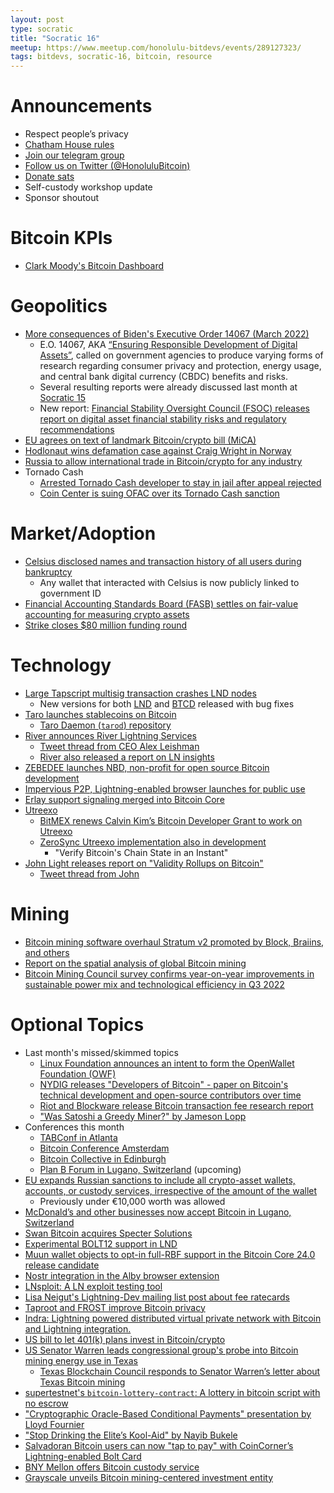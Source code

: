 ```yaml
---
layout: post
type: socratic
title: "Socratic 16"
meetup: https://www.meetup.com/honolulu-bitdevs/events/289127323/
tags: bitdevs, socratic-16, bitcoin, resource
---
```


# Announcements

- Respect people’s privacy
- [Chatham House rules](https://www.chathamhouse.org/about-us/chatham-house-rule)
- [Join our telegram group](https://t.me/+Uh9gbHO9EHFkZWJh)
- [Follow us on Twitter (@HonoluluBitcoin)](https://twitter.com/HonoluluBitcoin)
- [Donate sats](https://honolulubitdevs.com/donate)
- Self-custody workshop update
- Sponsor shoutout

# Bitcoin KPIs

- [Clark Moody's Bitcoin Dashboard](https://bitcoin.clarkmoody.com/dashboard/)

# Geopolitics

- [More consequences of Biden's Executive Order 14067 (March 2022)](https://bitcoinmagazine.com/markets/biden-signs-bitcoin-executive-order-taps-cbdc)
	- E.O. 14067, AKA [“Ensuring Responsible Development of Digital Assets”](https://bitcoinmagazine.com/markets/biden-signs-bitcoin-executive-order-taps-cbdc), called on government agencies to produce varying forms of research regarding consumer privacy and protection, energy usage, and central bank digital currency (CBDC) benefits and risks.
	- Several resulting reports were already discussed last month at [Socratic 15](https://www.honolulubitdevs.com/2022-09-26-socratic-seminar-15)
	- New report: [Financial Stability Oversight Council (FSOC) releases report on digital asset financial stability risks and regulatory recommendations](https://home.treasury.gov/news/press-releases/jy0986)
- [EU agrees on text of landmark Bitcoin/crypto bill (MiCA)](https://bitcoinmagazine.com/legal/eu-agrees-on-crypto-mica-bill-text)
- [Hodlonaut wins defamation case against Craig Wright in Norway](https://bitcoinmagazine.com/legal/hodlonaut-wins-defamation-case-against-craig-wright)
- [Russia to allow international trade in Bitcoin/crypto for any industry](https://www.zerohedge.com/crypto/russia-allow-international-trade-bitcoin-crypto-any-industry-report)
- Tornado Cash
	- [Arrested Tornado Cash developer to stay in jail after appeal rejected](https://www.theblock.co/post/174016/arrested-tornado-cash-developer-alexey-pertsev-appeal-rejected)
	- [Coin Center is suing OFAC over its Tornado Cash sanction](https://www.coincenter.org/coin-center-is-suing-ofac-over-its-tornado-cash-sanction/)

# Market/Adoption

- [Celsius disclosed names and transaction history of all users during bankruptcy](https://www.nobsbitcoin.com/celsius-doxxes-all-users/)
	- Any wallet that interacted with Celsius is now publicly linked to government ID
- [Financial Accounting Standards Board (FASB) settles on fair-value accounting for measuring crypto assets](https://www.wsj.com/articles/fasb-settles-on-fair-value-accounting-for-measuring-crypto-assets-11665614205)
- [Strike closes $80 million funding round](https://bitcoinmagazine.com/business/bitcoin-payment-provider-strike-raises-80-million)

# Technology

- [Large Tapscript multisig transaction crashes LND nodes](https://twitter.com/lopp/status/1579257988162154498)
	- New versions for both [LND](https://github.com/lightningnetwork/lnd/releases/tag/v0.15.2-beta) and [BTCD](https://github.com/btcsuite/btcd/releases/tag/v0.23.2) released with bug fixes
- [Taro launches stablecoins on Bitcoin](https://bitcoinmagazine.com/technical/taro-launches-stablecoins-on-bitcoin)
	- [Taro Daemon (`tarod`) repository](https://github.com/lightninglabs/taro)
- [River announces River Lightning Services](https://www.rls.dev/)
	- [Tweet thread from CEO Alex Leishman](https://twitter.com/Leishman/status/1579852852335640577)
	- [River also released a report on LN insights](https://river.com/learn/files/river-lightning-report.pdf)
- [ZEBEDEE launches NBD, non-profit for open source Bitcoin development](https://bitcoinmagazine.com/business/zebedee-launches-nbd-non-profit-for-open-source-bitcoin-development)
- [Impervious P2P, Lightning-enabled browser launches for public use](https://newsletter.impervious.ai/impervious-ai-releases-the-highly-anticipated-impervious-browser/)
- [Erlay support signaling merged into Bitcoin Core](https://github.com/bitcoin/bitcoin/pull/23443)
- [Utreexo](https://dci.mit.edu/utreexo)
	- [BitMEX renews Calvin Kim’s Bitcoin Developer Grant to work on Utreexo](https://blog.bitmex.com/renewal-of-calvin-kims-bitcoin-developer-grant-3/)
	- [ZeroSync Utreexo implementation also in development](https://www.nobsbitcoin.com/zerosync-utreexo/)
		- "Verify Bitcoin's Chain State in an Instant"
- [John Light releases report on "Validity Rollups on Bitcoin"](https://bitcoinrollups.org/)
	- [Tweet thread from John](https://twitter.com/lightcoin/status/1579856946781298688)

# Mining

- [Bitcoin mining software overhaul Stratum v2 promoted by Block, Braiins, and others](https://www.cnbc.com/2022/10/11/bitcoin-mining-software-overhaul-stratum-v2-promoted-by-block-braiins.html)
- [Report on the spatial analysis of global Bitcoin mining](https://www.nature.com/articles/s41598-022-14987-0)
- [Bitcoin Mining Council survey confirms year-on-year improvements in sustainable power mix and technological efficiency in Q3 2022](http://bitcoinminingcouncil.com/bitcoin-mining-council-survey-confirms-year-on-year-improvements-in-sustainable-power-mix-and-technological-efficiency-in-q3-2022/)

# Optional Topics

- Last month's missed/skimmed topics
	- [Linux Foundation announces an intent to form the OpenWallet Foundation (OWF)](https://www.linuxfoundation.org/press/linux-foundation-announces-an-intent-to-form-the-openwallet-foundation)
	- [NYDIG releases "Developers of Bitcoin" - paper on Bitcoin's technical development and open-source contributors over time](https://nydig.com/research/developers-of-bitcoin)
	- [Riot and Blockware release Bitcoin transaction fee research report](https://blockwaresolutions.com/s/Bitcoin-Transaction-Fees-Final-Draft.pdf)
	- ["Was Satoshi a Greedy Miner?" by Jameson Lopp](https://www.nobsbitcoin.com/satoshi-mining-analysis/)
- Conferences this month
	- [TABConf in Atlanta](https://2022.tabconf.com/)
	- [Bitcoin Conference Amsterdam](https://b.tc/conference/amsterdam)
	- [Bitcoin Collective in Edinburgh](https://bitcoincollective.co.uk/)
	- [Plan B Forum in Lugano, Switzerland](https://planb.lugano.ch/planb-forum/) (upcoming)
-	[EU expands Russian sanctions to include all crypto-asset wallets, accounts, or custody services, irrespective of the amount of the wallet](https://ec.europa.eu/commission/presscorner/detail/en/ip_22_5989)
	- Previously under €10,000 worth was allowed
- [McDonald’s and other businesses now accept Bitcoin in Lugano, Switzerland](https://bitcoinmagazine.com/business/mcdonalds-accepts-bitcoin-payments-in-lugano-switzerland)
- [Swan Bitcoin acquires Specter Solutions](https://bitcoinmagazine.com/business/swan-bitcoin-acquires-specter-solutions)
- [Experimental BOLT12 support in LND](https://github.com/carlaKC/boltnd)
- [Muun wallet objects to opt-in full-RBF support in the Bitcoin Core 24.0 release candidate](https://lists.linuxfoundation.org/pipermail/bitcoin-dev/2022-October/020980.html)
- [Nostr integration in the Alby browser extension](https://blog.getalby.com/nostr-in-the-alby-extension/)
- [LNsploit: A LN exploit testing tool](https://stacker.news/items/80134)
- [Lisa Neigut's Lightning-Dev mailing list post about fee ratecards](https://lists.linuxfoundation.org/pipermail/lightning-dev/2022-September/003685.html)
- [Taproot and FROST improve Bitcoin privacy](https://bitcoinmagazine.com/technical/taproot-and-frost-improve-bitcoin-privacy)
- [Indra: Lightning powered distributed virtual private network with Bitcoin and Lightning integration.](https://github.com/Indra-Labs/indra)
- [US bill to let 401(k) plans invest in Bitcoin/crypto](https://bitcoinmagazine.com/legal/us-bill-to-let-401-k-plans-invest-in-bitcoin-crypto)
- [US Senator Warren leads congressional group's probe into Bitcoin mining energy use in Texas](https://www.coindesk.com/policy/2022/10/12/senator-warren-leads-congressional-groups-probe-into-bitcoin-mining-energy-use-in-texas/)
	- [Texas Blockchain Council responds to Senator Warren’s letter about Texas Bitcoin mining](https://www.einnews.com/pr_news/595758085/texas-blockchain-council-responds-to-senator-warren-s-letter-about-texas-bitcoin-mining)
- [supertestnet's `bitcoin-lottery-contract`: A lottery in bitcoin script with no escrow](https://github.com/supertestnet/bitcoin-lottery-contract)
- ["Cryptographic Oracle-Based Conditional Payments" presentation by Lloyd Fournier](https://www.youtube.com/watch?v=hCjbStBKCEQ)
- ["Stop Drinking the Elite’s Kool-Aid" by Nayib Bukele](https://bitcoinmagazine.com/print/stop-drinking-the-elites-kool-aid)
- [Salvadoran Bitcoin users can now "tap to pay" with CoinCorner’s Lightning-enabled Bolt Card](https://bitcoinmagazine.com/business/nfc-bitcoin-card-launches-in-el-salvador)
- [BNY Mellon offers Bitcoin custody service](https://bitcoinmagazine.com/business/bny-mellon-offers-bitcoin-custody)
- [Grayscale unveils Bitcoin mining-centered investment entity](https://www.theblock.co/post/175140/grayscale-unveils-bitcoin-mining-centered-investment-entity)
